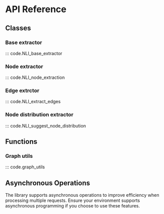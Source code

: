 # API Reference

## Classes

### Base extractor
::: code.NLI_base_extractor

### Node extractor
::: code.NLI_node_extraction

### Edge extrctor
::: code.NLI_extract_edges

### Node distribution extractor
::: code.NLI_suggest_node_distribution


## Functions

### Graph utils
::: code.graph_utils


## Asynchronous Operations

The library supports asynchronous operations to improve efficiency when processing multiple requests. Ensure your environment supports asynchronous programming if you choose to use these features.
